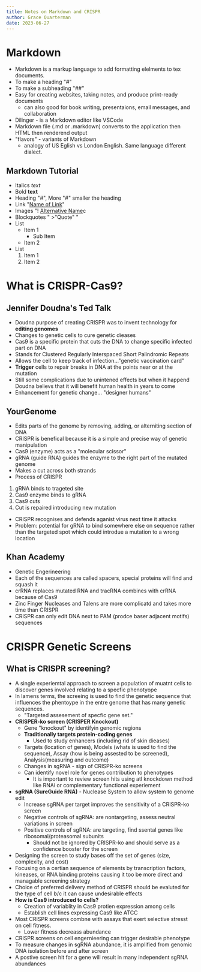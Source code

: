 ```yaml
---
title: Notes on Markdown and CRISPR
author: Grace Quarterman
date: 2023-06-27
---
```


# Markdown
- Markdown is a markup language to add formatting elelments to tex documents.
- To make a heading "#"
- To make a subheading "##"
- Easy for creating websites, taking notes, and produce print-ready documents
    - can also good for book writing, presentaions, email messages, and collaboration
- Dilinger - is a Markdown editor like VSCode
- Markdown file (.md or .markdown) converts to the application then HTML then renderend output
- "flavors" - variants of Markdown
    - analogy of US Eglish vs London English. Same language different dialect.
## Markdown Tutorial
- Italics _text_
- Bold **text**
- Heading "#", More "#" smaller the heading
- Link "[Name of Link](Link)"
- Images "! [Alternative Name](Link)c
- Blockquotes " >"Quote" "
- List 
    * Item 1
        * Sub Item
    * Item 2
- List
    1. Item 1
    2. Item 2

# What is CRISPR-Cas9?
## Jennifer Doudna's Ted Talk
- Doudna purpose of creating CRISPR was to invent technology for **editing genomes**
- Changes to genetic cells to cure genetic dieases
- Cas9 is a specific protein that cuts the DNA to change specific infected part on DNA
- Stands for Clustered Regularly Interspaced Short Palindromic Repeats 
- Allows the cell to keep track of infection..."genetic vaccination card"
- **Trigger** cells to repair breaks in DNA at the points near or at the mutation
- Still some complications due to unintened effects but when it happend Doudna believs that it will benefit human health in years to come
- Enhancement for genetic change... "designer humans"
## YourGenome
- Edits parts of the genome by removing, adding, or alterniting section of DNA
- CRISPR is benefical because it is a simple and precise way of genetic manipulation
- Cas9 (enzyme) acts as a "molecular scissor"
- gRNA (guide RNA) guides the enzyme to the right part of the mutated genome
- Makes a cut across both strands
- Process of CRISPR
1. gRNA binds to trageted site
2. Cas9 enzyme binds to gRNA
3. Cas9 cuts
4. Cut is repaired introducing new mutation
- CRISPR recognises and defends aganist virus next time it attacks
- Problem: potential for gRNA to bind somewhere else on sequence rather than the targeted spot which could introdue a mutation to a wrong location
## Khan Academy
- Genetic Engerineering
- Each of the sequences are called spacers, special proteins will find and squash it
- crRNA replaces mutated RNA and tracRNA combines with crRNA because of Cas9 
- Zinc Finger Nucleases and Talens are more complicatd and takes more time than CRISPR
- CRISPR can only edit DNA next to PAM (prodce baser adjacent motifs) sequences 

# CRISPR Genetic Screens
## What is CRISPR screening?
- A single experiemtal approach to screen a population of muatnt cells to discover genes involved relating to a specfic phenotyope
- In lamens terms, the screeing is used to find the genetic sequence that influences the phentoype in the entre genome that has many genetic sequences.
    - "Targeted assesement of specfic gene set."
- **CRISPER-ko screen (CRISPER Knockout)**
    - Gene "knockout" by identifyin genomic regions
    - **Traditionally targets protein-coding genes**
        - Used to study enhancers (including rid of skin dieases)
    - Targets (location of genes), Models (whats is used to find the sequence), Assay (how is being assested to be screened), Analysis(measuring and outcome)
    - Changes in sgRNA - sign of CRISPR-ko screens
    - Can identify novel role for genes contribution to phenotypes
        - It is important to review screen hits using atl knockdown method like RNAi or complementary functional experiement
- **sgRNA (SureGuide RNA)** - Nuclease System to allow system to genome edit
    - Increase sgRNA per target improves the sensitivity of a CRISPR-ko screen
    - Negative controls of sgRNA: are nontargeting, assess neutral variations in screen
    - Positive controls of sgRNA: are targeting, find ssental genes like ribosomal/proteasomal subunits
        - Should not be ignored by CRISPR-ko and should serve as a confidence booster for the screen 
- Designing the screen to study bases off the set of genes (size, complexity, and cost)
- Focusing on a certian sequence of elements by transcription factors, kineases, or RNA binding proteins causing it too be more direct and managable screening strategy
- Choice of preferred delivery method of CRISPR should be evaluted for the type of cell b/c it can cause undesirable effects
- **How is Cas9 introduced to cells?**
    - Creation of variablity in Cas9 protien expression among cells
    - Establish cell lines expressing Cas9 like ATCC
- Most CRISPR screens combne with assays that exert selective stresst on cell fitness.
    - Lower fitness decreass abundance
- CRISPR screens on cell engernieering can trigger desirable phenotype
- To measure changes in sgRNA abundance, it is amplified from genomic DNA isolation before and after screen
- A postive screen hit for a gene will result in many independent sgRNA abundances